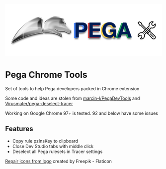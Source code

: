 ![](images/chrome-pega-tools.png)
# Pega Chrome Tools
Set of tools to help Pega developers packed in Chrome extension

Some code and ideas are stolen from [marcin-l/PegaDevTools](https://github.com/marcin-l/PegaDevTools) and [Virusmater/pega-deselect-tracer](https://github.com/Virusmater/pega-deselect-tracer)

Working on Google Chrome 97+ is tested. 92 and below have some issues

## Features
- Copy rule pzInsKey to clipboard
- Close Dev Studio tabs with middle click
- Deselect all Pega rulesets in Tracer settings


<a href="https://www.flaticon.com/free-icons/repair" title="repair icons">Repair icons from logo</a> created by Freepik - Flaticon
